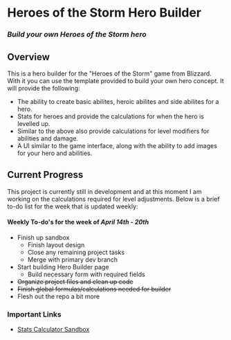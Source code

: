 # Heroes of the Storm Hero Builder
### *Build your own Heroes of the Storm hero*

## Overview

This is a hero builder for the "Heroes of the Storm" game from Blizzard. With it you can use the template provided to build your own hero concept. It will provide the following:

* The ability to create basic abilites, heroic abilites and side abilites for a hero.
* Stats for heroes and provide the calculations for when the hero is levelled up.
* Similar to the above also provide calculations for level modifiers for abilities and damage.
* A UI similar to the game interface, along with the ability to add images for your hero and abilities.

## Current Progress

This project is currently still in development and at this moment I am working on the calculations required for level adjustments. Below is a brief to-do list for the week that is updated weekly:

#### Weekly To-do's for the week of *April 14th - 20th*

* Finish up sandbox
  * Finish layout design
  * Close any remaining project tasks
  * Merge with primary dev branch
* Start building Hero Builder page
  * Build necessary form with required fields
* ~~Organize project files and clean up code~~
* ~~Finish global formulas/calculations needed for builder~~
* Flesh out the repo a bit more

### Important Links

* <a href="https://codepen.io/ElecRei/pen/oOogZX" target="_blank">Stats Calculator Sandbox</a>
